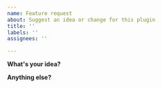 ```yaml
---
name: Feature request
about: Suggest an idea or change for this plugin
title: ''
labels: ''
assignees: ''

---
```


**What's your idea?**

**Anything else?**
